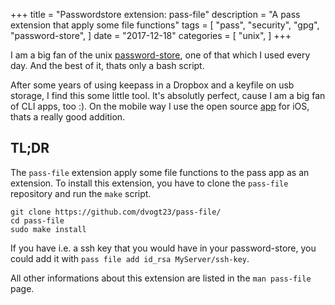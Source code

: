 +++
title = "Passwordstore extension: pass-file"
description = "A pass extension that apply some file functions"
tags = [
    "pass",
    "security",
    "gpg",
    "password-store",
]
date = "2017-12-18"
categories = [
    "unix",
]
+++

I am a big fan of the unix [password-store](https://www.passwordstore.org), one of that which I used every day. And the best of it, thats only a bash script.

After some years of using keepass in a Dropbox and a keyfile on usb storage, I find this some little tool. It's absolutly perfect, cause I am a big fan of CLI apps, too :). On the mobile way I use the open source [app](https://github.com/mssun/passforios) for iOS, thats a really good addition.

## TL;DR
The `pass-file` extension apply some file functions to the pass app as an extension. To install this extension, you have to clone the `pass-file` repository and run the `make` script.

```
git clone https://github.com/dvogt23/pass-file/
cd pass-file
sudo make install
```

If you have i.e. a ssh key that you would have in your password-store, you could add it with `pass file add id_rsa MyServer/ssh-key`.

All other informations about this extension are listed in the `man pass-file` page.
